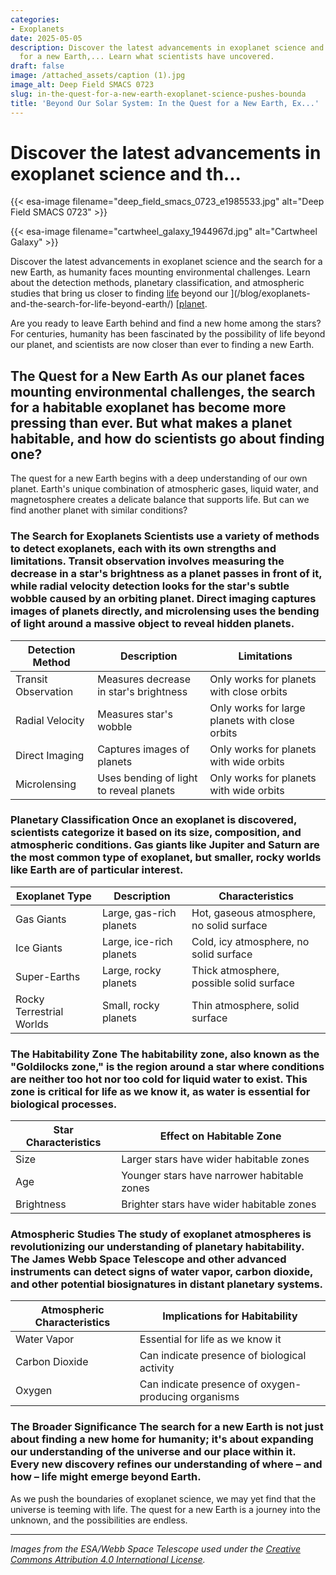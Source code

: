 ```yaml
---
categories:
- Exoplanets
date: 2025-05-05
description: Discover the latest advancements in exoplanet science and the search
  for a new Earth,... Learn what scientists have uncovered.
draft: false
image: /attached_assets/caption (1).jpg
image_alt: Deep Field SMACS 0723
slug: in-the-quest-for-a-new-earth-exoplanet-science-pushes-bounda
title: 'Beyond Our Solar System: In the Quest for a New Earth, Ex...'
---
```


# Discover the latest advancements in exoplanet science and th...
{{< esa-image filename="deep_field_smacs_0723_e1985533.jpg" alt="Deep Field SMACS 0723" >}}




{{< esa-image filename="cartwheel_galaxy_1944967d.jpg" alt="Cartwheel Galaxy" >}}

Discover the latest advancements in exoplanet science and the search for a new Earth, as humanity faces mounting environmental challenges. Learn about the detection methods, planetary classification, and atmospheric studies that bring us closer to finding [life](/blog/the-quest-for-life-beyond-earth-unveiling-the-secrets-of-exo) beyond our ](/blog/exoplanets-and-the-search-for-life-beyond-earth/) [[planet](/blog/the-elusive-allure-of-exoplanets-and-the-quest-for-a-new-ear).

Are you ready to leave Earth behind and find a new home among the stars? For centuries, humanity has been fascinated by the possibility of life beyond our planet, and scientists are now closer than ever to finding a new Earth.

 ## The Quest for a New Earth As our planet faces mounting environmental challenges, the search for a habitable exoplanet has become more pressing than ever. But what makes a planet habitable, and how do scientists go about finding one?

 The quest for a new Earth begins with a deep understanding of our own planet. Earth's unique combination of atmospheric gases, liquid water, and magnetosphere creates a delicate balance that supports life. But can we find another planet with similar conditions?

 ### The Search for Exoplanets Scientists use a variety of methods to detect exoplanets, each with its own strengths and limitations. Transit observation involves measuring the decrease in a star's brightness as a planet passes in front of it, while radial velocity detection looks for the star's subtle wobble caused by an orbiting planet. Direct imaging captures images of planets directly, and microlensing uses the bending of light around a massive object to reveal hidden planets.

 | Detection Method | Description | Limitations |
| --- | --- | --- |
| Transit Observation | Measures decrease in star's brightness | Only works for planets with close orbits |
| Radial Velocity | Measures star's wobble | Only works for large planets with close orbits |
| Direct Imaging | Captures images of planets | Only works for planets with wide orbits |
| Microlensing | Uses bending of light to reveal planets | Only works for planets with wide orbits | Each detection method reveals different clues about a planet's size, orbit, and potential environment. By combining multiple methods, scientists can build a more complete picture of an exoplanet's characteristics.

 ### Planetary Classification Once an exoplanet is discovered, scientists categorize it based on its size, composition, and atmospheric conditions. Gas giants like Jupiter and Saturn are the most common type of exoplanet, but smaller, rocky worlds like Earth are of particular interest.

 | Exoplanet Type | Description | Characteristics |
| --- | --- | --- |
| Gas Giants | Large, gas-rich planets | Hot, gaseous atmosphere, no solid surface |
| Ice Giants | Large, ice-rich planets | Cold, icy atmosphere, no solid surface |
| Super-Earths | Large, rocky planets | Thick atmosphere, possible solid surface |
| Rocky Terrestrial Worlds | Small, rocky planets | Thin atmosphere, solid surface | Planetary classification is crucial in understanding what scientists can infer about an exoplanet's internal structure, atmosphere, and potential for life. By studying the characteristics of different exoplanet types, scientists can refine their search for a new Earth.

 ### The Habitability Zone The habitability zone, also known as the "Goldilocks zone," is the region around a star where conditions are neither too hot nor too cold for liquid water to exist. This zone is critical for life as we know it, as water is essential for biological processes.

 | Star Characteristics | Effect on Habitable Zone |
| --- | --- |
| Size | Larger stars have wider habitable zones |
| Age | Younger stars have narrower habitable zones |
| Brightness | Brighter stars have wider habitable zones | However, habitability depends on more than just the star's characteristics. Planetary features like atmospheric composition, magnetic fields, tectonic activity, and gravitational interactions with neighboring bodies all play a crucial role in determining whether a planet can support life.

 ### Atmospheric Studies The study of exoplanet atmospheres is revolutionizing our understanding of planetary habitability. The James Webb Space Telescope and other advanced instruments can detect signs of water vapor, carbon dioxide, and other potential biosignatures in distant planetary systems.

 | Atmospheric Characteristics | Implications for Habitability |
| --- | --- |
| Water Vapor | Essential for life as we know it |
| Carbon Dioxide | Can indicate presence of biological activity |
| Oxygen | Can indicate presence of oxygen-producing organisms | By analyzing the atmospheres of exoplanets, scientists can gain insights into the presence of life beyond Earth.

 ### The Broader Significance The search for a new Earth is not just about finding a new home for humanity; it's about expanding our understanding of the universe and our place within it. Every new discovery refines our understanding of where – and how – life might emerge beyond Earth.

 As we push the boundaries of exoplanet science, we may yet find that the universe is teeming with life. The quest for a new Earth is a journey into the unknown, and the possibilities are endless.

---

*Images from the ESA/Webb Space Telescope used under the [Creative Commons Attribution 4.0 International License](https://creativecommons.org/licenses/by/4.0).*